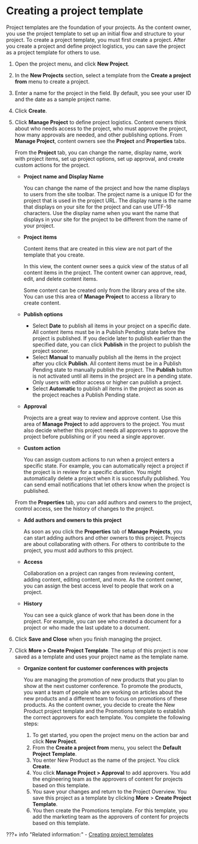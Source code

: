 # Creating a project template

Project templates are the foundation of your projects. As the content owner, you use the project template to set up an initial flow and structure to your project. To create a project template, you must first create a project. After you create a project and define project logistics, you can save the project as a project template for others to use.

1.  Open the project menu, and click **New Project**.

2.  In the **New Projects** section, select a template from the **Create a project from** menu to create a project.

3.  Enter a name for the project in the field. By default, you see your user ID and the date as a sample project name.

4.  Click **Create**.

5.  Click **Manage Project** to define project logistics. Content owners think about who needs access to the project, who must approve the project, how many approvals are needed, and other publishing options. From **Manage Project**, content owners see the **Project** and **Properties** tabs.

    From the **Project** tab, you can change the name, display name, work with project items, set up project options, set up approval, and create custom actions for the project.

    -   **Project name and Display Name**

        You can change the name of the project and how the name displays to users from the site toolbar. The project name is a unique ID for the project that is used in the project URL. The display name is the name that displays on your site for the project and can use UTF-16 characters. Use the display name when you want the name that displays in your site for the project to be different from the name of your project.

    -   **Project items**

        Content items that are created in this view are not part of the template that you create.

        In this view, the content owner sees a quick view of the status of all content items in the project. The content owner can approve, read, edit, and delete content items.

        Some content can be created only from the library area of the site. You can use this area of **Manage Project** to access a library to create content.

    -   **Publish options**

        -   Select **Date** to publish all items in your project on a specific date. All content items must be in a Publish Pending state before the project is published. If you decide later to publish earlier than the specified date, you can click **Publish** in the project to publish the project sooner.
        -   Select **Manual** to manually publish all the items in the project after you click **Publish**. All content items must be in a Publish Pending state to manually publish the project. The **Publish** button is not activated until all items in the project are in a pending state. Only users with editor access or higher can publish a project.
        -   Select **Automatic** to publish all items in the project as soon as the project reaches a Publish Pending state.

    -   **Approval**

        Projects are a great way to review and approve content. Use this area of **Manage Project** to add approvers to the project. You must also decide whether this project needs all approvers to approve the project before publishing or if you need a single approver.

    -   **Custom action**

        You can assign custom actions to run when a project enters a specific state. For example, you can automatically reject a project if the project is in review for a specific duration. You might automatically delete a project when it is successfully published. You can send email notifications that let others know when the project is published.

    From the **Properties** tab, you can add authors and owners to the project, control access, see the history of changes to the project.

    -   **Add authors and owners to this project**

        As soon as you click the **Properties** tab of **Manage Projects**, you can start adding authors and other owners to this project. Projects are about collaborating with others. For others to contribute to the project, you must add authors to this project.

    -   **Access**

        Collaboration on a project can ranges from reviewing content, adding content, editing content, and more. As the content owner, you can assign the best access level to people that work on a project.

    -   **History**

        You can see a quick glance of work that has been done in the project. For example, you can see who created a document for a project or who made the last update to a document.

6.  Click **Save and Close** when you finish managing the project.

7.  Click **More > Create Project Template**. The setup of this project is now saved as a template and uses your project name as the template name.


    -   **Organize content for customer conferences with projects**

        You are managing the promotion of new products that you plan to show at the next customer conference. To promote the products, you want a team of people who are working on articles about the new products and a different team to focus on promotions of these products. As the content owner, you decide to create the New Product project template and the Promotions template to establish the correct approvers for each template. You complete the following steps:

        1.  To get started, you open the project menu on the action bar and click **New Project**.
        2.  From the **Create a project from** menu, you select the **Default Project Template**.
        3.  You enter New Product as the name of the project. You click **Create**.
        4.  You click **Manage Project > Approval** to add approvers. You add the engineering team as the approvers of content for projects based on this template.
        5.  You save your changes and return to the Project Overview. You save this project as a template by clicking **More** \> **Create Project Template**.
        6.  You then create the Promotions template. For this template, you add the marketing team as the approvers of content for projects based on this template.

???+ info "Related information:"
    -   [Creating project templates](../../site_prep_content_author/site_project_temps.md)

